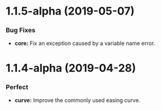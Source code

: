 # 1.1.5-alpha (2019-05-07)

### Bug Fixes

- **core:** Fix an exception caused by a variable name error.

# 1.1.4-alpha (2019-04-28)

### Perfect

- **curve:** Improve the commonly used easing curve.